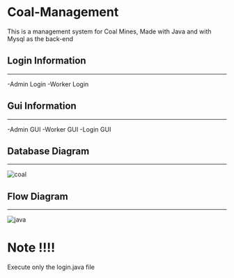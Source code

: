 # Coal-Management
This is a management system for Coal Mines, Made with Java and with Mysql as the back-end


## Login Information
------------------
-Admin Login
-Worker Login 


## Gui Information 
----------------
-Admin GUI
-Worker GUI
-Login GUI


## Database Diagram
-------------------
![coal](https://github.com/user-attachments/assets/fd52bf69-1046-4709-9025-a6b8ecf9e409)




## Flow Diagram
----------------
![java](https://github.com/user-attachments/assets/6f3b35b1-5726-4ab5-9f48-d54e039f4461)

# Note !!!!
Execute only the login.java file


